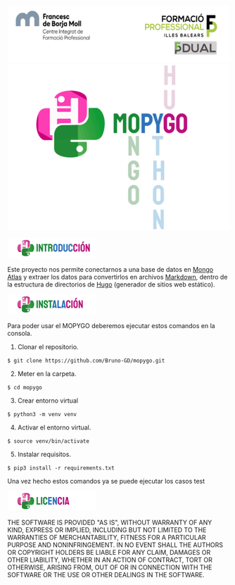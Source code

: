 ![](docs/assets/Cabecera_Logo.png)
![](docs/assets/logoMopygo.png)

<!-- # ✨ Introducción -->
<img src="docs/assets/introduccion.png" width="200px" />

Este proyecto nos permite conectarnos a una base de datos en [Mongo Atlas](https://www.mongodb.com/es/cloud/atlas/efficiency) y extraer los datos para convertirlos en archivos [Markdown](https://docs.github.com/es/github/writing-on-github/getting-started-with-writing-and-formatting-on-github/basic-writing-and-formatting-syntax), dentro de la estructura de directorios de [Hugo](https://gohugo.io/) (generador de sitios web estático).

<!-- 📦 Instalación -->
<img src="docs/assets/instalacion.png" width="200px" />

Para poder usar el MOPYGO deberemos ejecutar estos comandos en la consola. 

1. Clonar el repositorio.

```
$ git clone https://github.com/Bruno-GD/mopygo.git 
```

2. Meter en la carpeta.

```
$ cd mopygo
```

3. Crear entorno virtual

```
$ python3 -m venv venv
```
4. Activar el entorno virtual.

```
$ source venv/bin/activate
```

5. Instalar requisitos.

```
$ pip3 install -r requirements.txt
```
Una vez hecho estos comandos ya se puede ejecutar los casos test

<!-- 📄 Licencia -->
<img src="docs/assets/licencia.png" width="200px" />

THE SOFTWARE IS PROVIDED "AS IS", WITHOUT WARRANTY OF ANY KIND, EXPRESS OR
IMPLIED, INCLUDING BUT NOT LIMITED TO THE WARRANTIES OF MERCHANTABILITY,
FITNESS FOR A PARTICULAR PURPOSE AND NONINFRINGEMENT. IN NO EVENT SHALL THE
AUTHORS OR COPYRIGHT HOLDERS BE LIABLE FOR ANY CLAIM, DAMAGES OR OTHER
LIABILITY, WHETHER IN AN ACTION OF CONTRACT, TORT OR OTHERWISE, ARISING FROM,
OUT OF OR IN CONNECTION WITH THE SOFTWARE OR THE USE OR OTHER DEALINGS IN THE
SOFTWARE.